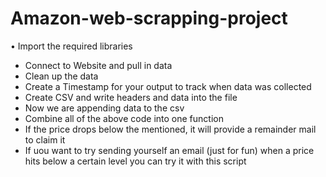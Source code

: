 # Amazon-web-scrapping-project
•	Import the  required libraries
-	Connect to Website and pull in data
-	Clean up the data
-	Create a Timestamp for your output to track when data was collected
-	Create CSV and write headers and data into the file
-	Now we are appending data to the csv
-	Combine all of the above code into one function
-	If the price drops below the mentioned, it will provide a remainder mail to claim it
-	If uou want to try sending yourself an email (just for fun) when a price hits below a certain level you can try it with this script
